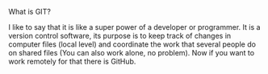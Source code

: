 What is GIT?

I like to say that it is like a super power of a developer or programmer. It is a version control software, its purpose is to keep track of changes in computer files (local level) and coordinate the work that several people do on shared files (You can also work alone, no problem). Now if you want to work remotely for that there is GitHub.
